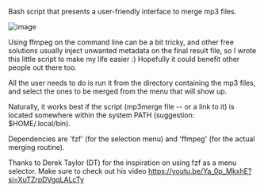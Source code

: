 Bash script that presents a user-friendly interface to merge mp3 files.

![image](https://github.com/user-attachments/assets/25db8acb-25f4-4336-b187-d1c6b984ad31)

Using ffmpeg on the command line can be a bit tricky, and other free solutions usually inject unwanted metadata on the final result file, so I wrote this little script to make my life easier :)
Hopefully it could benefit other people out there too.

All the user needs to do is run it from the directory containing the mp3 files, and select the ones to be merged from the menu that will show up.

Naturally, it works best if the script (mp3merge file -- or a link to it) is located somewhere within the system PATH (suggestion: $HOME/.local/bin).

Dependencies are 'fzf' (for the selection menu) and 'ffmpeg' (for the actual merging routine).

Thanks to Derek Taylor (DT) for the inspiration on using fzf as a menu selector. Make sure to check out his video https://youtu.be/Ya_0p_MkxhE?si=XuTZrpDVgqLALcTy
